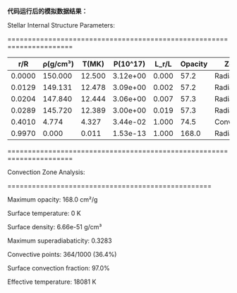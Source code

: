 **代码运行后的模拟数据结果：**

Stellar Internal Structure Parameters:

======================================================================

| r/R   |  ρ(g/cm³)  |  T(MK)  |   P(10^17) | L_r/L |  Opacity  | Zone    |    
|---|---|---|---|---|---|---|
| 0.0000   |  150.000  |  12.500 | 3.12e+00 |  0.000   |  57.2  | Radiative |
| 0.0129   |  149.131  |  12.478 | 3.09e+00  | 0.002   |  57.2 |  Radiative |
| 0.0204   |  147.840  |  12.444 | 3.06e+00  | 0.007   |  57.3 |  Radiative |
| 0.0289   |  145.720   | 12.389 | 3.00e+00  | 0.019   |  57.3 |  Radiative |
| 0.4010   |    4.774  |   4.327 | 3.44e-02  | 1.000    |  74.5 | Convective |
| 0.9970    |   0.000  |   0.011 | 1.53e-13  | 1.000   |  168.0  | Radiative |

======================================================================

Convection Zone Analysis:

==================================================

Maximum opacity: 168.0 cm²/g

Surface temperature: 0 K

Surface density: 6.66e-51 g/cm³

Maximum superadiabaticity: 0.3283

Convective points: 364/1000 (36.4%)

Surface convection fraction: 97.0%

Effective temperature: 18081 K


